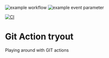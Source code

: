 ![example workflow](https://github.com/<OWNER>/<REPOSITORY>/actions/workflows/<WORKFLOW_FILE>/badge.svg)
![example event parameter](https://github.com/github/docs/actions/workflows/blank.yml/badge.svg?event=push)

[![CI](https://github.com/Alex-Jongman/FEP-action/actions/workflows/blank.yml/badge.svg)](https://github.com/Alex-Jongman/FEP-action/actions/workflows/blank.yml)

# Git Action tryout
Playing around with GIT actions 
